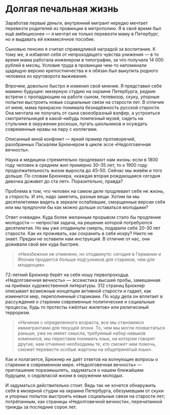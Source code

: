 
# Долгая печальная жизнь

Заработав первые деньги, внутренний мигрант нередко мечтает перевезти родителей из провинции в метрополию. Я в своё время был ещё амбициознее — я мечтал не только перевезти маму в Петербург, но и выдавать ей ежемесячное пособие.

Сыновью пенсию я считал справедливой наградой за воспитание. К тому же, я избавлял себя от непроходящего чувства унижения — в то время мама работала инженером в типографии, за что получала 14 000 рублей в месяц. Условия труда в провинции чем-то напоминали щадящую версию крепостничества и я обязан был выкупить родного человека из круговорота выживания.

Впрочем, довольно быстро я изменил своё мнение. Я представил себе мамино будущее: мизерную студию на окраине Петербурга, редкие встречи с пропадающим на работе сыном, телевизор, скуку, упорные попытки выстроить новые социальные связи на старости лет. В отличие от меня, мама прекрасно понимала безнадёжность русской старости. Она мечтала не получать от сына своеобразный вэлфер, а устроиться смотрительницей в какой-нибудь помпезный музей, сидеть на стульчике в окружении роскоши, пугать школьников и осуждать современные нравы на пару с коллегами.

Описанный мной конфликт — яркий пример противоречий, разобранных Паскалем Брюкнером в цикле эссе «Недолговечная вечность». 

Наука и медицина стремительно продлевают нам жизнь: если в 1800 году человек в среднем жил примерно 30–35 лет, то к 1900 году продолжительность жизни выросла до 45–50. Сейчас мы живём и того дольше. По словам Брюкнера, «каждая вторая рождающаяся сегодня девочка доживет до ста лет». Поразительно, правда?

Проблема в том, что человек на самом деле продлевает себе не _жизнь_, а _старость_. И это, надо заметить, разные вещи. Хотим ли мы десятилетиями видеть в зеркале ослабевшие, сморщенные версии себя или мы предпочли бы как можно дольше оставаться молодыми?

Ответ очевиден. Куда более желанным прорывом стало бы продление молодости — непростая задача, на решение которой потребуются десятилетия. Но мы уже отодвинули смерть, подарили себе 20-30 лет старости. Как их проживать, как сохранить в себе искру? Никто не знает. Предки не оставили нам инструкций. В отличие от нас, они доживали свой век куда быстрее.

> «Неизбежное не отменено, но отодвинуто: сегодня в Германии и Японии продается больше подгузников для стариков, чем для младенцев»

72-летний Брюкнер берёт на себя ношу первопроходца. «Недолговечная вечность» — эссеистика высшей пробы, замешанная на приёмах художественной литературы. 312 страниц Брюкнер описывает возможные концепции активной старости и гадает, как изменится мир, переполненный стариками. По ходу дела он вплетает в рассуждения о старении современные политические и социальные процессы, будь то протесты «жёлтых жилетов» или религиозный терроризм.

> «Начиная с определенного возраста, все мы становимся иммигрантами для текущей эпохи. То, чем мы могли похвастаться раньше, уже не имеет смысла, требуемый набор навыков изменился, мы перестаем понимать язык, на котором говорят другие, нам отчаянно необходимы те, кто сможет нам помочь, сможет перевести особые жаргоны на общепринятый язык».

Как и полагается, Брюкнер не даёт ответов на волнующие вопросы о старении в современном мире. «Недолговечная вечность» — приглашение поразмышлять, задуматься о нашем ближайшем будущем, о седовласой жизни в окружении молодых.

И задуматься действительно стоит. Ведь так не хочется обнаружить себя в мизерной студии на окраине Петербурга, обезумевшим от скуки и упорных попыток выстроить новые социальные связи на старости лет; потрёпанным, как страницы «Недолговечной вечности», перечитанной трижды за последние сорок лет.